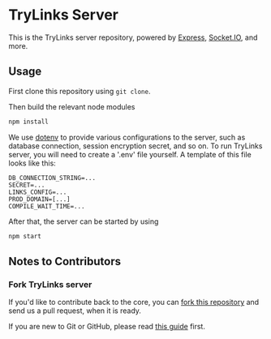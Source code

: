 # TryLinks Server

This is the TryLinks server repository, powered by [Express](https://expressjs.com/), [Socket.IO](https://socket.io/), and more.

## Usage

First clone this repository using `git clone`.

Then build the relevant node modules

~~~bash
npm install
~~~

We use [dotenv](https://github.com/motdotla/dotenv) to provide various configurations to the server, such as database connection, session encryption secret, and so on. To run TryLinks server, you will need to create a '.env' file yourself. A template of this file looks like this:

~~~
DB_CONNECTION_STRING=...
SECRET=...
LINKS_CONFIG=...
PROD_DOMAIN=[...]
COMPILE_WAIT_TIME=...
~~~

After that, the server can be started by using

~~~bash
npm start
~~~
    
## Notes to Contributors

### Fork TryLinks server

If you'd like to contribute back to the core, you can [fork this repository](https://help.github.com/articles/fork-a-repo) and send us a pull request, when it is ready.

If you are new to Git or GitHub, please read [this guide](https://help.github.com/) first.
